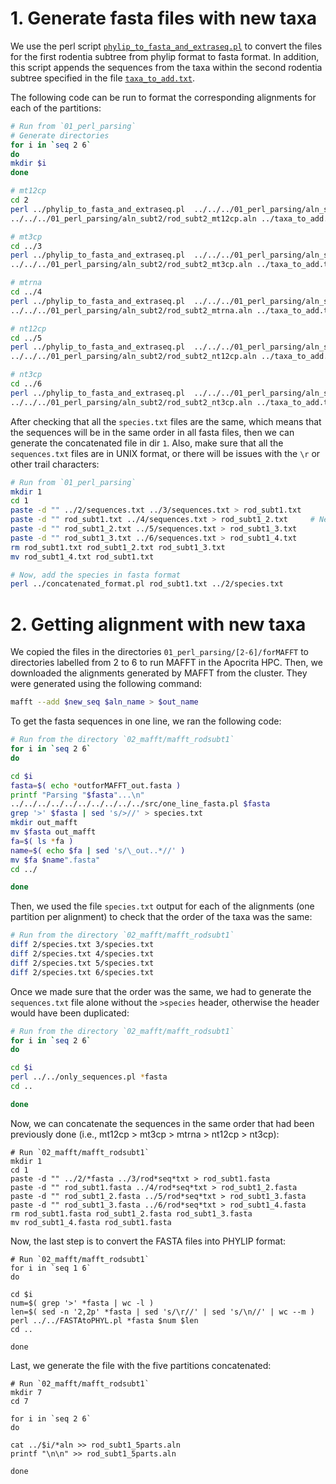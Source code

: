 # 1. Generate fasta files with new taxa
We use the perl script
[`phylip_to_fasta_and_extraseq.pl`](https://github.com/sabifo4/mammals_dating/tree/main/02_SeqBayes_S2/00_Data_filtering/00_data_curation/rodentia_therest/filter_aln/extra_filtering/02_MAFFT_subt1/01_perl_parsing/phylip_to_fasta_and_extraseq.pl)
to convert the files for the first rodentia subtree from phylip format to fasta format. In addition, this
script appends the sequences from the taxa within the second rodentia subtree specified in the file 
[`taxa_to_add.txt`](https://github.com/sabifo4/mammals_dating/tree/main/02_SeqBayes_S2/00_Data_filtering/00_data_curation/rodentia_therest/filter_aln/extra_filtering/02_MAFFT_subt1/01_perl_parsing/taxa_to_add.txt).

The following code can be run to format the corresponding alignments for each 
of the partitions:

```sh
# Run from `01_perl_parsing`
# Generate directories
for i in `seq 2 6`
do
mkdir $i 
done 

# mt12cp
cd 2
perl ../phylip_to_fasta_and_extraseq.pl  ../../../01_perl_parsing/aln_subt1/rod_subt1_mt12cp.aln \
../../../01_perl_parsing/aln_subt2/rod_subt2_mt12cp.aln ../taxa_to_add.txt

# mt3cp
cd ../3 
perl ../phylip_to_fasta_and_extraseq.pl  ../../../01_perl_parsing/aln_subt1/rod_subt1_mt3cp.aln \
../../../01_perl_parsing/aln_subt2/rod_subt2_mt3cp.aln ../taxa_to_add.txt

# mtrna
cd ../4
perl ../phylip_to_fasta_and_extraseq.pl  ../../../01_perl_parsing/aln_subt1/rod_subt1_mtrna.aln \
../../../01_perl_parsing/aln_subt2/rod_subt2_mtrna.aln ../taxa_to_add.txt

# nt12cp
cd ../5
perl ../phylip_to_fasta_and_extraseq.pl  ../../../01_perl_parsing/aln_subt1/rod_subt1_nt12cp.aln \
../../../01_perl_parsing/aln_subt2/rod_subt2_nt12cp.aln ../taxa_to_add.txt

# nt3cp
cd ../6
perl ../phylip_to_fasta_and_extraseq.pl  ../../../01_perl_parsing/aln_subt1/rod_subt1_nt3cp.aln \
../../../01_perl_parsing/aln_subt2/rod_subt2_nt3cp.aln ../taxa_to_add.txt
```

After checking that all the `species.txt` files are the same, which means that 
the sequences will be in the same order in all fasta files, then 
we can generate the concatenated file in dir `1`. Also, make sure that all 
the `sequences.txt` files are in UNIX format, or there will be issues with 
the `\r` or other trail characters:

```sh
# Run from `01_perl_parsing`
mkdir 1
cd 1
paste -d "" ../2/sequences.txt ../3/sequences.txt > rod_subt1.txt 
paste -d "" rod_subt1.txt ../4/sequences.txt > rod_subt1_2.txt     # Needed to convert rod_subt1_2.txt to UNIX
paste -d "" rod_subt1_2.txt ../5/sequences.txt > rod_subt1_3.txt 
paste -d "" rod_subt1_3.txt ../6/sequences.txt > rod_subt1_4.txt
rm rod_subt1.txt rod_subt1_2.txt rod_subt1_3.txt
mv rod_subt1_4.txt rod_subt1.txt

# Now, add the species in fasta format
perl ../concatenated_format.pl rod_subt1.txt ../2/species.txt
```

# 2. Getting alignment with new taxa 
We copied the files in the directories `01_perl_parsing/[2-6]/forMAFFT` to directories 
labelled from 2 to 6 to run MAFFT in the Apocrita HPC.
Then, we downloaded the alignments generated by MAFFT from the cluster.
They were generated using the following command:

```sh
mafft --add $new_seq $aln_name > $out_name
```

To get the fasta sequences in one line, we ran the following code:

```sh
# Run from the directory `02_mafft/mafft_rodsubt1`
for i in `seq 2 6`
do

cd $i 
fasta=$( echo *outforMAFFT_out.fasta )
printf "Parsing "$fasta"...\n"
../../../../../../../../../../src/one_line_fasta.pl $fasta
grep '>' $fasta | sed 's/>//' > species.txt
mkdir out_mafft 
mv $fasta out_mafft
fa=$( ls *fa )
name=$( echo $fa | sed 's/\_out..*//' )
mv $fa $name".fasta"
cd ../

done
```

Then, we used the file `species.txt` output for each of the alignments (one partition per alignment) to check 
that the order of the taxa was the same:

```sh
# Run from the directory `02_mafft/mafft_rodsubt1`
diff 2/species.txt 3/species.txt 
diff 2/species.txt 4/species.txt 
diff 2/species.txt 5/species.txt 
diff 2/species.txt 6/species.txt 
```

Once we made sure that the order was the same,
we had to generate the `sequences.txt` file alone without the `>species` header, otherwise the header 
would have been duplicated:

```sh
# Run from the directory `02_mafft/mafft_rodsubt1`
for i in `seq 2 6`
do 

cd $i 
perl ../../only_sequences.pl *fasta
cd ..

done
```

Now, we can concatenate the sequences in the same order that had been previously done 
(i.e., mt12cp > mt3cp > mtrna > nt12cp > nt3cp):

```
# Run `02_mafft/mafft_rodsubt1`
mkdir 1
cd 1
paste -d "" ../2/*fasta ../3/rod*seq*txt > rod_subt1.fasta 
paste -d "" rod_subt1.fasta ../4/rod*seq*txt > rod_subt1_2.fasta 
paste -d "" rod_subt1_2.fasta ../5/rod*seq*txt > rod_subt1_3.fasta 
paste -d "" rod_subt1_3.fasta ../6/rod*seq*txt > rod_subt1_4.fasta
rm rod_subt1.fasta rod_subt1_2.fasta rod_subt1_3.fasta
mv rod_subt1_4.fasta rod_subt1.fasta
```

Now, the last step is to convert the FASTA files into PHYLIP format:

```
# Run `02_mafft/mafft_rodsubt1`
for i in `seq 1 6`
do 

cd $i
num=$( grep '>' *fasta | wc -l )
len=$( sed -n '2,2p' *fasta | sed 's/\r//' | sed 's/\n//' | wc --m )
perl ../../FASTAtoPHYL.pl *fasta $num $len 
cd ..

done
```

Last, we generate the file with the five partitions concatenated:

```
# Run `02_mafft/mafft_rodsubt1`
mkdir 7 
cd 7 

for i in `seq 2 6`
do 

cat ../$i/*aln >> rod_subt1_5parts.aln
printf "\n\n" >> rod_subt1_5parts.aln

done 
```

